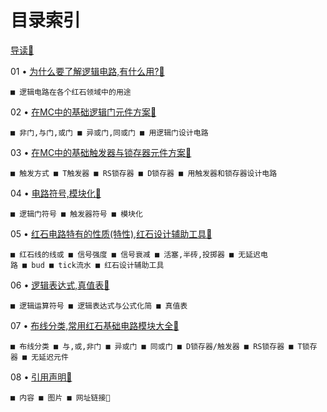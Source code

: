 # 目录索引

[导读🔗](Introduction.md)

01 • [为什么要了解逻辑电路,有什么用?🔗](01.md)

    ■ 逻辑电路在各个红石领域中的用途

02 • [在MC中的基础逻辑门元件方案🔗](02.md)

    ■ 非门,与门,或门 ■ 异或门,同或门 ■ 用逻辑门设计电路

03 • [在MC中的基础触发器与锁存器元件方案🔗](03.md)

    ■ 触发方式 ■ T触发器 ■ RS锁存器 ■ D锁存器 ■ 用触发器和锁存器设计电路

04 • [电路符号,模块化🔗](04.md)

    ■ 逻辑门符号 ■ 触发器符号 ■ 模块化

05 • [红石电路特有的性质(特性),红石设计辅助工具🔗](05.md)

    ■ 红石线的线或 ■ 信号强度 ■ 信号衰减 ■ 活塞,半砖,投掷器 ■ 无延迟电路 ■ bud ■ tick流水 ■ 红石设计辅助工具

06 • [逻辑表达式,真值表🔗](06.md)

    ■ 逻辑运算符号 ■ 逻辑表达式与公式化简 ■ 真值表

07 • [布线分类,常用红石基础电路模块大全🔗](07.md)

    ■ 布线分类 ■ 与,或,非门 ■ 异或门 ■ 同或门 ■ D锁存器/触发器 ■ RS锁存器 ■ T锁存器 ■ 无延迟元件

08 • [引用声明🔗](08.md)

    ■ 内容 ■ 图片 ■ 网址链接🔗